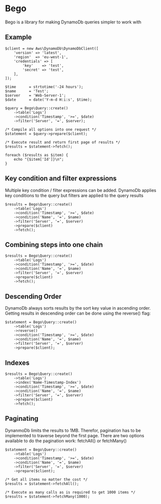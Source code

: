 # Bego

Bego is a library for making DynamoDb queries simpler to work with

## Example ##
```
$client = new Aws\DynamoDb\DynamoDbClient([
    'version' => 'latest',
    'region'  => 'eu-west-1',
    'credentials' => [
        'key'    => 'test',
        'secret' => 'test',
    ],
]);

$time      = strtotime('-24 hours');
$name      = 'Test';
$server    = 'Web-Server-1';
$date      = date('Y-m-d H:i:s', $time);

$query = Bego\Query::create()
    ->table('Logs')
    ->condition('Timestamp', '>=', $date)
    ->filter('Server', '=', $server);

/* Compile all options into one request */
$statement = $query->prepare($client);

/* Execute result and return first page of results */
$results = $statement->fetch(); 

foreach ($results as $item) {
    echo "{$item['Id']}\n";
}
```

## Key condition and filter expressions ##
Multiple key condition / filter expressions can be added. DynamoDb applies key conditions to the query but filters are applied to the query results
```
$results = Bego\Query::create()
    ->table('Logs')
    ->condition('Timestamp', '>=', $date)
    ->condition('Name', '=', $name)
    ->filter('Server', '=', $server)
    ->prepare($client)
    ->fetch(); 

```

## Combining steps into one chain ##
```
$results = Bego\Query::create()
    ->table('Logs')
    ->condition('Timestamp', '>=', $date)
    ->condition('Name', '=', $name)
    ->filter('Server', '=', $server)
    ->prepare($client)
    ->fetch(); 

```

## Descending Order ##
DynamoDb always sorts results by the sort key value in ascending order. Getting results in descending order can be done using the reverse() flag:
```
$statement = Bego\Query::create()
    ->table('Logs')
    ->reverse()
    ->condition('Timestamp', '>=', $date)
    ->condition('Name', '=', $name)
    ->filter('Server', '=', $server)
    ->prepare($client);
```

## Indexes ##
```
$results = Bego\Query::create()
    ->table('Logs')
    ->index('Name-Timestamp-Index')
    ->condition('Timestamp', '>=', $date)
    ->condition('Name', '=', $name)
    ->filter('Server', '=', $server)
    ->prepare($client)
    ->fetch();
```

## Paginating ##
DynanmoDb limits the results to 1MB. Therefor, pagination has to be implemented to traverse beyond the first page. There are two options available to do the pagination work: fetchAll() or fetchMany()
```
$statement = Bego\Query::create()
    ->table('Logs')
    ->condition('Timestamp', '>=', $date)
    ->condition('Name', '=', $name)
    ->filter('Server', '=', $server)
    ->prepare($client);

/* Get all items no matter the cost */
$results = $statement->fetchAll();

/* Execute as many calls as is required to get 1000 items */
$results = $statement->fetchMany(1000); 
```
